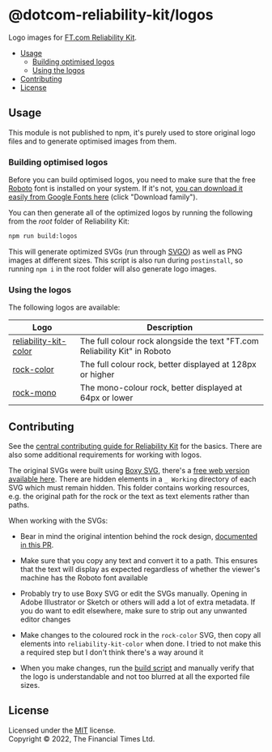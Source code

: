 
# @dotcom-reliability-kit/logos

Logo images for [FT.com Reliability Kit](https://github.com/Financial-Times/dotcom-reliability-kit#readme).

  * [Usage](#usage)
    * [Building optimised logos](#building-optimised-logos)
    * [Using the logos](#using-the-logos)
  * [Contributing](#contributing)
  * [License](#license)


## Usage

This module is not published to npm, it's purely used to store original logo files and to generate optimised images from them.

### Building optimised logos

Before you can build optimised logos, you need to make sure that the free [Roboto](https://en.wikipedia.org/wiki/Roboto) font is installed on your system. If it's not, [you can download it easily from Google Fonts here](https://fonts.google.com/specimen/Roboto) (click "Download family").

You can then generate all of the optimized logos by running the following from the _root_ folder of Reliability Kit:

```bash
npm run build:logos
```

This will generate optimized SVGs (run through [SVGO](https://github.com/svg/svgo#readme)) as well as PNG images at different sizes. This script is also run during `postinstall`, so running `npm i` in the root folder will also generate logo images.

### Using the logos

The following logos are available:

| Logo                                                     | Description                                                                |
|----------------------------------------------------------|----------------------------------------------------------------------------|
| [reliability-kit-color](./src/reliability-kit-color.svg) | The full colour rock alongside the text "FT.com Reliability Kit" in Roboto |
| [rock-color](./src/rock-color.svg)                       | The full colour rock, better displayed at 128px or higher                  |
| [rock-mono](./src/rock-mono.svg)                         | The mono-colour rock, better displayed at 64px or lower                    |


## Contributing

See the [central contributing guide for Reliability Kit](https://github.com/Financial-Times/dotcom-reliability-kit/blob/main/docs/contributing.md) for the basics. There are also some additional requirements for working with logos.

The original SVGs were built using [Boxy SVG](https://boxy-svg.com/), there's a [free web version available here](https://boxy-svg.com/app). There are hidden elements in a `_ Working` directory of each SVG which must remain hidden. This folder contains working resources, e.g. the original path for the rock or the text as text elements rather than paths.

When working with the SVGs:

  * Bear in mind the original intention behind the rock design, [documented in this PR](https://github.com/Financial-Times/dotcom-reliability-kit/pull/103).

  * Make sure that you copy any text and convert it to a path. This ensures that the text will display as expected regardless of whether the viewer's machine has the Roboto font available

  * Probably try to use Boxy SVG or edit the SVGs manually. Opening in Adobe Illustrator or Sketch or others will add a lot of extra metadata. If you do want to edit elsewhere, make sure to strip out any unwanted editor changes

  * Make changes to the coloured rock in the `rock-color` SVG, then copy all elements into `reliability-kit-color` when done. I tried to not make this a required step but I don't think there's a way around it

  * When you make changes, run the [build script](#building-optimised-logos) and manually verify that the logo is understandable and not too blurred at all the exported file sizes.


## License

Licensed under the [MIT](https://github.com/Financial-Times/dotcom-reliability-kit/blob/main/LICENSE) license.<br/>
Copyright &copy; 2022, The Financial Times Ltd.
